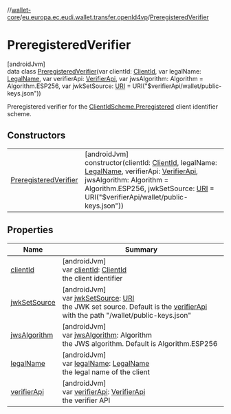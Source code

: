 //[wallet-core](../../../index.md)/[eu.europa.ec.eudi.wallet.transfer.openId4vp](../index.md)/[PreregisteredVerifier](index.md)

# PreregisteredVerifier

[androidJvm]\
data class [PreregisteredVerifier](index.md)(var clientId: [ClientId](../-client-id/index.md), var legalName: [LegalName](../-legal-name/index.md), var verifierApi: [VerifierApi](../-verifier-api/index.md), var jwsAlgorithm: Algorithm = Algorithm.ESP256, var jwkSetSource: [URI](https://developer.android.com/reference/kotlin/java/net/URI.html) = URI(&quot;$verifierApi/wallet/public-keys.json&quot;))

Preregistered verifier for the [ClientIdScheme.Preregistered](../-client-id-scheme/-preregistered/index.md) client identifier scheme.

## Constructors

| | |
|---|---|
| [PreregisteredVerifier](-preregistered-verifier.md) | [androidJvm]<br>constructor(clientId: [ClientId](../-client-id/index.md), legalName: [LegalName](../-legal-name/index.md), verifierApi: [VerifierApi](../-verifier-api/index.md), jwsAlgorithm: Algorithm = Algorithm.ESP256, jwkSetSource: [URI](https://developer.android.com/reference/kotlin/java/net/URI.html) = URI(&quot;$verifierApi/wallet/public-keys.json&quot;)) |

## Properties

| Name | Summary |
|---|---|
| [clientId](client-id.md) | [androidJvm]<br>var [clientId](client-id.md): [ClientId](../-client-id/index.md)<br>the client identifier |
| [jwkSetSource](jwk-set-source.md) | [androidJvm]<br>var [jwkSetSource](jwk-set-source.md): [URI](https://developer.android.com/reference/kotlin/java/net/URI.html)<br>the JWK set source. Default is the [verifierApi](verifier-api.md) with the path &quot;/wallet/public-keys.json&quot; |
| [jwsAlgorithm](jws-algorithm.md) | [androidJvm]<br>var [jwsAlgorithm](jws-algorithm.md): Algorithm<br>the JWS algorithm. Default is Algorithm.ESP256 |
| [legalName](legal-name.md) | [androidJvm]<br>var [legalName](legal-name.md): [LegalName](../-legal-name/index.md)<br>the legal name of the client |
| [verifierApi](verifier-api.md) | [androidJvm]<br>var [verifierApi](verifier-api.md): [VerifierApi](../-verifier-api/index.md)<br>the verifier API |
